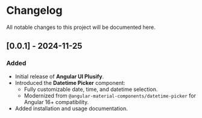 # Changelog

All notable changes to this project will be documented here.

## [0.0.1] - 2024-11-25
### Added
- Initial release of **Angular UI Plusify**.
- Introduced the **Datetime Picker** component:
  - Fully customizable date, time, and datetime selection.
  - Modernized from `@angular-material-components/datetime-picker` for Angular 16+ compatibility.
- Added installation and usage documentation.
